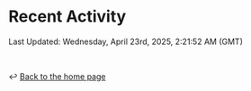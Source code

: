 # Recent Activity

<!--RECENT_ACTIVITY:start-->
<!--RECENT_ACTIVITY:end-->

<!--RECENT_ACTIVITY:last_update-->
Last Updated: Wednesday, April 23rd, 2025, 2:21:52 AM (GMT)
<!--RECENT_ACTIVITY:last_update_end-->

<br>

↩️ [Back to the home page](/README.md)
